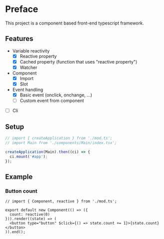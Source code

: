 # Preface
This project is a component based front-end typescript framework.

## Features
- Variable reactivity
  - [x] Reactive property
  - [x] Cached property (function that uses "reactive property")
  - [x] Watcher
- Component
  - [x] Import
  - [x] Slot
- Event handling
  - [x] Basic event (onclick, onchange, ...)
  - [ ] Custom event from component
- [ ] Cli

## Setup
```ts
// import { createApplication } from './mod.ts';
// import Main from './components/Main/index.tsx';

createApplication(Main).then((ci) => {
  ci.mount('#app');
});
```

## Example
### Button count
```tsx
// import { Component, reactive } from './mod.ts';

export default new Component(() => ({
  count: reactive(0)
})).render((state) => (
  <button type="button" $click={() => state.count += 1}>{state.count}</button>
)).end();
```
